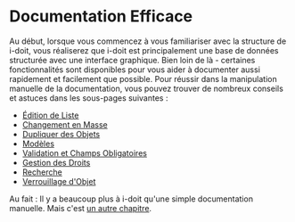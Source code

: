 # Documentation Efficace 

Au début, lorsque vous commencez à vous familiariser avec la structure de i-doit, vous réaliserez que i-doit est principalement une base de données structurée avec une interface graphique. Bien loin de là - certaines fonctionnalités sont disponibles pour vous aider à documenter aussi rapidement et facilement que possible. Pour réussir dans la manipulation manuelle de la documentation, vous pouvez trouver de nombreux conseils et astuces dans les sous-pages suivantes :

*   [Édition de Liste](./list-editing.md) 
*   [Changement en Masse](./mass-change.md)
*   [Dupliquer des Objets](./duplicate-objects.md)  
*   [Modèles](./templates.md)
*   [Validation et Champs Obligatoires](./validation-and-mandatory-fields.md)
*   [Gestion des Droits](./rights-management/index.md)
*   [Recherche](./search.md)
*   [Verrouillage d'Objet](./object-lock.md)

Au fait : Il y a beaucoup plus à i-doit qu'une simple documentation manuelle. Mais c'est [un autre chapitre](./../automation-and-integration/index.md).
